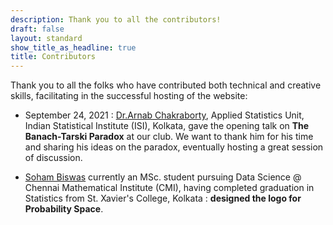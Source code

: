 ```yaml
---
description: Thank you to all the contributors!
draft: false
layout: standard
show_title_as_headline: true
title: Contributors
---
```


Thank you to all the folks who have contributed both technical and creative skills, facilitating in the successful hosting of the website:

+ September 24, 2021 : [Dr.Arnab Chakraborty](https://www.isical.ac.in/~arnabc/), Applied Statistics Unit, Indian Statistical Institute (ISI), Kolkata, gave the opening talk on **The Banach-Tarski Paradox** at our club. We want to thank him for his time and sharing his ideas on the paradox, eventually hosting a great session of discussion.

+ [Soham Biswas]() currently an MSc. student pursuing Data Science @ Chennai Mathematical Institute (CMI), having completed graduation in Statistics from St. Xavier's College, Kolkata : **designed the logo for Probability Space**.
